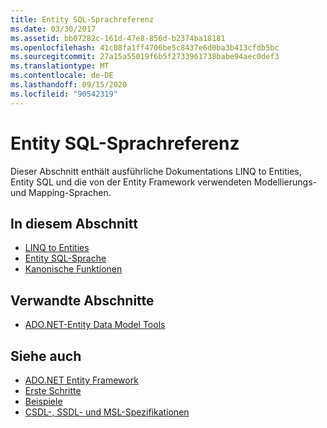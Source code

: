 ```yaml
---
title: Entity SQL-Sprachreferenz
ms.date: 03/30/2017
ms.assetid: bb07282c-161d-47e8-856d-b2374ba18181
ms.openlocfilehash: 41c08fa1ff4706be5c8437e6d0ba3b413cfdb5bc
ms.sourcegitcommit: 27a15a55019f6b5f2733961738babe94aec0def3
ms.translationtype: MT
ms.contentlocale: de-DE
ms.lasthandoff: 09/15/2020
ms.locfileid: "90542319"
---
```

# <a name="entity-sql-language-reference"></a>Entity SQL-Sprachreferenz

Dieser Abschnitt enthält ausführliche Dokumentations LINQ to Entities, Entity SQL und die von der Entity Framework verwendeten Modellierungs-und Mapping-Sprachen.
  
## <a name="in-this-section"></a>In diesem Abschnitt
  
- [LINQ to Entities](linq-to-entities.md)
- [Entity SQL-Sprache](entity-sql-language.md)
- [Kanonische Funktionen](canonical-functions.md)

## <a name="related-sections"></a>Verwandte Abschnitte

- [ADO.NET-Entity Data Model Tools](/previous-versions/dotnet/netframework-4.0/bb399249(v=vs.100))  
  
## <a name="see-also"></a>Siehe auch

- [ADO.NET Entity Framework](../index.md)
- [Erste Schritte](../getting-started.md)
- [Beispiele](/previous-versions/dotnet/netframework-4.0/bb738547(v=vs.100))
- [CSDL-, SSDL- und MSL-Spezifikationen](/ef/ef6/modeling/designer/advanced/edmx/csdl-spec)
